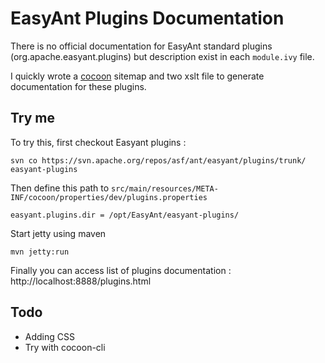 EasyAnt Plugins Documentation
=============================

There is no official documentation for EasyAnt standard plugins (org.apache.easyant.plugins) but description exist in each `module.ivy` file.

I quickly wrote  a [cocoon](http://cocoon.apache.org/) sitemap and two xslt file to generate documentation for these plugins.

Try me
------

To try this, first checkout Easyant plugins  :

    svn co https://svn.apache.org/repos/asf/ant/easyant/plugins/trunk/ easyant-plugins

Then define this path to `src/main/resources/META-INF/cocoon/properties/dev/plugins.properties`

    easyant.plugins.dir = /opt/EasyAnt/easyant-plugins/


Start jetty using maven

    mvn jetty:run

Finally you can access list of plugins documentation : http://localhost:8888/plugins.html


Todo
----

-    Adding CSS
-    Try with cocoon-cli


